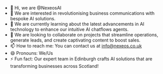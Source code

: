 - 👋 Hi, we are @NexeosAI
- 👀 We are interested in revolutionising business communications with bespoke AI solutions.
- 🌱 We are currently learning about the latest advancements in AI technology to enhance our intuitive AI chatflows agents.
- 💞️ We are looking to collaborate on projects that streamline operations, generate leads, and create captivating content to boost sales.
- 📫 How to reach me: You can contact us at info@nexeos.co.uk
- 😄 Pronouns: We/Us
- ⚡ Fun fact: Our expert team in Edinburgh crafts AI solutions that are transforming businesses across Scotland!

<!---
NexeosAI/NexeosAI is a ✨ special ✨ repository because its `README.md` (this file) appears on your GitHub profile.
You can click the Preview link to take a look at your changes.
--->
